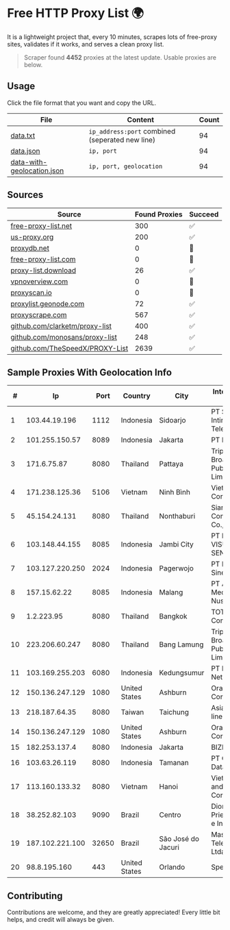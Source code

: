 
# Free HTTP Proxy List 🌍

It is a lightweight project that, every 10 minutes, scrapes lots of free-proxy sites, validates if it works, and serves a clean proxy list.


> Scraper found **4452** proxies at the latest update. Usable proxies are below.

## Usage

Click the file format that you want and copy the URL.


|File|Content|Count|
|----|-------|-----|
|[data.txt](https://raw.githubusercontent.com/themiralay/Proxy-List-World/master/data.txt)|`ip_address:port` combined (seperated new line)|94|
|[data.json](https://raw.githubusercontent.com/themiralay/Proxy-List-World/master/data.json)|`ip, port`|94|
|[data-with-geolocation.json](https://raw.githubusercontent.com/themiralay/Proxy-List-World/master/data-with-geolocation.json)|`ip, port, geolocation`|94|

## Sources

|Source|Found Proxies|Succeed|
|------|-------------|-------|
|[free-proxy-list.net](https://free-proxy-list.net)|300|✅|
|[us-proxy.org](https://www.us-proxy.org)|200|✅|
|[proxydb.net](http://proxydb.net)|0|🚫|
|[free-proxy-list.com](https://free-proxy-list.com/?page=&port=&type%5B%5D=http&type%5B%5D=https&up_time=0&search=Search)|0|🚫|
|[proxy-list.download](https://www.proxy-list.download/HTTP)|26|✅|
|[vpnoverview.com](https://vpnoverview.com/privacy/anonymous-browsing/free-proxy-servers)|0|🚫|
|[proxyscan.io](https://www.proxyscan.io)|0|🚫|
|[proxylist.geonode.com](https://proxylist.geonode.com/api/proxy-list?limit=300&page=1&sort_by=lastChecked&sort_type=desc&protocols=http,https)|72|✅|
|[proxyscrape.com](https://api.proxyscrape.com/v2/?request=displayproxies&protocol=http&timeout=10000&country=all&ssl=all&anonymity=all)|567|✅|
|[github.com/clarketm/proxy-list](https://raw.githubusercontent.com/clarketm/proxy-list/master/proxy-list-raw.txt)|400|✅|
|[github.com/monosans/proxy-list](https://raw.githubusercontent.com/monosans/proxy-list/main/proxies/http.txt)|248|✅|
|[github.com/TheSpeedX/PROXY-List](https://raw.githubusercontent.com/TheSpeedX/PROXY-List/master/http.txt)|2639|✅|


## Sample Proxies With Geolocation Info

|#|Ip|Port|Country|City|Internet Service Provider|
|-|--|----|-------|----|-------------------------|
|1|103.44.19.196|1112|Indonesia|Sidoarjo|PT Sarana Intimedia Telematika|
|2|101.255.150.57|8089|Indonesia|Jakarta|PT Remala Abadi|
|3|171.6.75.87|8080|Thailand|Pattaya|Triple T Broadband Public Company Limited|
|4|171.238.125.36|5106|Vietnam|Ninh Bình|Viettel Corporation|
|5|45.154.24.131|8080|Thailand|Nonthaburi|Siamdata Communication Co., ltd.|
|6|103.148.44.155|8085|Indonesia|Jambi City|PT BUANA VISUALNET SENTRA|
|7|103.127.220.250|2024|Indonesia|Pagerwojo|PT Multi Guna Sinergi|
|8|157.15.62.22|8085|Indonesia|Malang|PT Anugerah Media Data Nusantara|
|9|1.2.223.95|8080|Thailand|Bangkok|TOT Public Company Limited|
|10|223.206.60.247|8080|Thailand|Bang Lamung|Triple T Broadband Public Company Limited|
|11|103.169.255.203|6080|Indonesia|Kedungsumur|PT Master Star Network|
|12|150.136.247.129|1080|United States|Ashburn|Oracle Corporation|
|13|218.187.64.35|8080|Taiwan|Taichung|Asia Pacific On-line Services Inc.|
|14|150.136.247.129|1080|United States|Ashburn|Oracle Corporation|
|15|182.253.137.4|8080|Indonesia|Jakarta|BIZNET|
|16|103.63.26.119|8080|Indonesia|Tamanan|PT Global Media Data Prima|
|17|113.160.133.32|8080|Vietnam|Hanoi|VietNam Post and Telecom Corporation|
|18|38.252.82.103|9090|Brazil|Centro|Dione Balarim Prieto Tecnologia e Internet|
|19|187.102.221.100|32650|Brazil|São José do Jacuri|Masternet Telecomunicacao Ltda|
|20|98.8.195.160|443|United States|Orlando|Spectrum|



## Contributing

Contributions are welcome, and they are greatly appreciated! Every
little bit helps, and credit will always be given.

